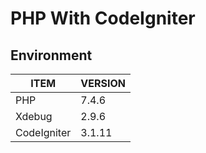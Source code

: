 # PHP With CodeIgniter

## Environment
|ITEM|VERSION   |
|---|---|
|PHP| 7.4.6  |
|Xdebug| 2.9.6  |
|CodeIgniter| 3.1.11   |
